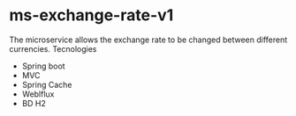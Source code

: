 # ms-exchange-rate-v1
The microservice allows the exchange rate to be changed between different currencies.
Tecnologies
- Spring boot
- MVC
- Spring Cache
- Weblflux
- BD H2
